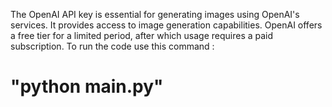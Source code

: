  The OpenAI API key is essential for generating images using OpenAI's services. It provides access to image generation capabilities. OpenAI offers a free tier for a limited period, after which usage requires a paid subscription.
To run the code use this command :
# "python main.py" 
